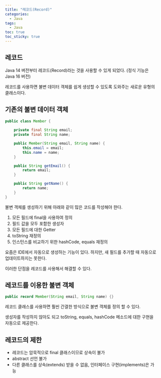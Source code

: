 ```yaml
---
title: "레코드(Record)"
categories:
  - Java
tags:
  - Java
toc: true
toc_sticky: true
---
```


## 레코드

Java 14 버전부터 레코드(Record)라는 것을 사용할 수 있게 되었다. (정식 기능은 Java 16 버전)

레코드를 사용하면 불변 데이터 객체를 쉽게 생성할 수 있도록 도와주는 새로운 유형의 클래스이다.

## 기존의 불변 데이터 객체

```java
public class Member {
    
    private final String email;
    private final String name;

    public Member(String email, String name) {
        this.email = email;
        this.name = name;
    }

    public String getEmail() {
        return email;
    }

    public String getName() {
        return name;
    }
}
```

불변 객체를 생성하기 위해 아래와 같이 많은 코드를 작성해야 한다.

1. 모든 필드에 final을 사용하여 정의
2. 필드 값을 모두 포함한 생성자
3. 모든 필드에 대한 Getter
4. toString 재정의
5. 인스턴스를 비교하기 위한 hashCode, equals 재정의

요즘은 IDE에서 자동으로 생성하는 기능이 있다. 하지만, 새 필드를 추가할 때 자동으로 업데이트하지는 못한다.

이러한 단점을 레코드를 사용해서 해결할 수 있다.

## 레코드를 이용한 불변 객체

```java
public record Member(String email, String name) {}
```

레코드 클래스를 사용하면 훨씬 간결한 방식으로 불변 객체를 정의 할 수 있다.

생성자를 작성하지 않아도 되고 toString, equals, hashCode 메소드에 대한 구현을 자동으로 제공한다.

## 레코드의 제한

- 레코드는 암묵적으로 final 클래스이므로 상속이 불가
- abstract 선언 불가
- 다른 클래스를 상속(extends) 받을 수 없음, 인터페이스 구현(implements)은 가능